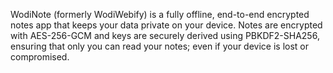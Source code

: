 WodiNote (formerly WodiWebify) is a fully offline, end-to-end encrypted notes app that keeps your data private on your device. Notes are encrypted with AES-256-GCM and keys are securely derived using PBKDF2-SHA256, ensuring that only you can read your notes; even if your device is lost or compromised.